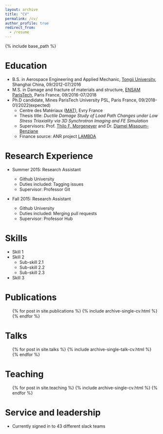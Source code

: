 ```yaml
---
layout: archive
title: "CV"
permalink: /cv/
author_profile: true
redirect_from:
  - /resume
---
```


{% include base_path %}

Education
======
* B.S. in Aerospace Engineering and Applied Mechanic, [Tongji University](https://en.tongji.edu.cn/), Shanghai China, 09/2012-07/2016
* M.S. in Damage and fracture of materials and structure, [ENSAM ParisTech](https://artsetmetiers.fr/), Paris France, 09/2016-07/2018
* Ph.D candidate, Mines ParisTech University PSL, Paris France, 09/2018-01/2022(expected)
  * Centre des Matériaux ([MAT](https://www.mat.minesparis.psl.eu/Accueil/)), Evry France   
  * Thesis title: *Ductile Damage Study of Load Path Changes under Low Stress Triaxiality via 3D Synchrotron Imaging and FE Simulation*  
  * Supervisors: Prof. [Thilo F. Morgeneyer](https://matperso.minesparis.psl.eu/Personnel/thilo.morgeneyer/&?lang=en) and Dr. [Djamel Missoum-Benziane](https://www.minesparis.psl.eu/Services/Annuaire/djamel-missoum-benziane)  
  * Finance source: ANR project [LAMBDA](https://scanr.enseignementsup-recherche.gouv.fr/project/ANR-17-CE08-0051)

Research Experience
======
* Summer 2015: Research Assistant
  * Github University
  * Duties included: Tagging issues
  * Supervisor: Professor Git

* Fall 2015: Research Assistant
  * Github University
  * Duties included: Merging pull requests
  * Supervisor: Professor Hub
  
Skills
======
* Skill 1
* Skill 2
  * Sub-skill 2.1
  * Sub-skill 2.2
  * Sub-skill 2.3
* Skill 3

Publications
======
  <ul>{% for post in site.publications %}
    {% include archive-single-cv.html %}
  {% endfor %}</ul>
  
Talks
======
  <ul>{% for post in site.talks %}
    {% include archive-single-talk-cv.html %}
  {% endfor %}</ul>
  
Teaching
======
  <ul>{% for post in site.teaching %}
    {% include archive-single-cv.html %}
  {% endfor %}</ul>
  
Service and leadership
======
* Currently signed in to 43 different slack teams
